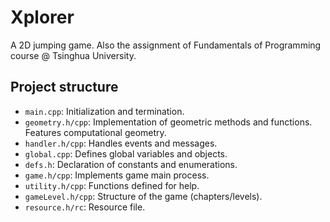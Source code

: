 # Xplorer
A 2D jumping game. Also the assignment of Fundamentals of Programming course @ Tsinghua University.

## Project structure

* `main.cpp`: Initialization and termination.
* `geometry.h/cpp`: Implementation of geometric methods and functions. Features computational geometry.
* `handler.h/cpp`: Handles events and messages.
* `global.cpp`: Defines global variables and objects.
* `defs.h`: Declaration of constants and enumerations.
* `game.h/cpp`: Implements game main process.
* `utility.h/cpp`: Functions defined for help.
* `gameLevel.h/cpp`: Structure of the game (chapters/levels).
* `resource.h/rc`: Resource file.
